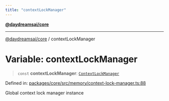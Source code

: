 ```yaml
---
title: "contextLockManager"
---
```


[**@daydreamsai/core**](./api-reference.md)

***

[@daydreamsai/core](./api-reference.md) / contextLockManager

# Variable: contextLockManager

> `const` **contextLockManager**: [`ContextLockManager`](./ContextLockManager.md)

Defined in: [packages/core/src/memory/context-lock-manager.ts:88](https://github.com/dojoengine/daydreams/blob/95678f46ea3908883ec80d853a28c9f23ca4f5c2/packages/core/src/memory/context-lock-manager.ts#L88)

Global context lock manager instance
